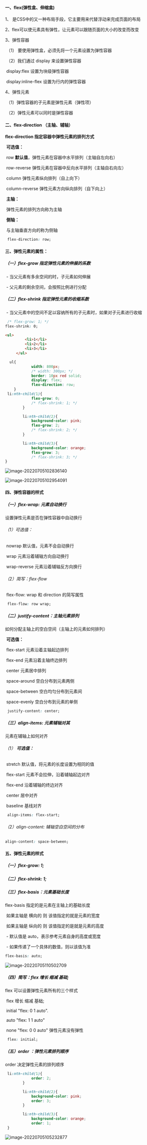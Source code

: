 #### 一、flex(弹性盒、伸缩盒)

1、 是CSS中的又一种布局手段，它主要用来代替浮动来完成页面的布局

2、flex可以使元素具有弹性，让元素可以跟随页面的大小的改变而改变

3、弹性容器

​       （1） 要使用弹性盒，必须先将一个元素设置为弹性容器

​       （2）我们通过 display 来设置弹性容器

​         	 display:flex  设置为块级弹性容器

​         	 display:inline-flex 设置为行内的弹性容器

4、弹性元素

​        （1）弹性容器的子元素是弹性元素（弹性项）

​        （2）弹性元素可以同时是弹性容器

#### 二、flex-direction （主轴、辅轴）

**flex-direction 指定容器中弹性元素的排列方式**  

​	**可选值：**

​          row **默认值**，弹性元素在容器中水平排列（主轴自左向右）

​          row-reverse 弹性元素在容器中反向水平排列（主轴自右向左）

​          column 弹性元素纵向排列（自上向下）

​          column-reverse 弹性元素方向纵向排列（自下向上）

​     **主轴：**

​          弹性元素的排列方向称为主轴

​     **侧轴：**

​          与主轴垂直方向的称为侧轴

```css
 flex-direction: row;
```

#### 三、弹性元素的属性：

##### （一）flex-grow 指定弹性元素的伸展的系数

​          \- 当父元素有多余空间的时，子元素如何伸展

​          \- 父元素的剩余空间，会按照比例进行分配

##### （二）flex-shrink 指定弹性元素的收缩系数

​          \- 当父元素中的空间不足以容纳所有的子元素时，如果对子元素进行收缩

```css
 /* flex-grow: 1; */
flex-shrink: 0;
```

```html
<ul>
         <li>1</li>
         <li>2</li>
         <li>3</li>
     </ul>
```

```css
  ul{
            width: 800px;
            /* width: 300px; */
            border: 10px red solid;
            display: flex;
            flex-direction: row;
	}
 li:nth-child(1){
            flex-grow: 0;
            /* flex-shrink: 1; */
        }

        li:nth-child(2){
            background-color: pink;
            flex-grow: 2;
            /* flex-shrink: 2; */
        }

        li:nth-child(3){
            background-color: orange;
            flex-grow: 3;
            /* flex-shrink: 3; */
}
```

![image-20220705102836140](https://typora-bucket21.oss-cn-guangzhou.aliyuncs.com/note_images/image-20220705102836140.png)

![image-20220705102954091](https://typora-bucket21.oss-cn-guangzhou.aliyuncs.com/note_images/image-20220705102954091.png)

#### 四、弹性容器的样式

##### （一）flex-wrap: 元素自动换行

设置弹性元素是否在弹性容器中自动换行

###### （1）可选值：

​          nowrap 默认值，元素不会自动换行

​          wrap 元素沿着辅轴方向自动换行

​          wrap-reverse 元素沿着辅轴反方向换行

###### （2）简写：flex-flow

​		  flex-flow:  wrap 和 direction 的简写属性

```css
 flex-flow: row wrap;
```

##### （二）justify-content：主轴元素排列

如何分配主轴上的空白空间（主轴上的元素如何排列）

​        **可选值：**

​            flex-start 元素沿着主轴起边排列

​            flex-end 元素沿着主轴终边排列

​            center 元素居中排列

​            space-around 空白分布到元素两侧

​            space-between 空白均匀分布到元素间

​            space-evenly 空白分布到元素的单侧

```css
 justify-content: center;
```

##### （三）align-items: 元素辅轴对其

元素在辅轴上如何对齐

###### （1）  **可选值：**

​            stretch 默认值，将元素的长度设置为相同的值

​            flex-start 元素不会拉伸，沿着辅轴起边对齐

​            flex-end 沿着辅轴的终边对齐

​            center 居中对齐

​            baseline 基线对齐

```css
 align-items: flex-start;
```

###### （2）align-content: 辅轴空白空间的分布

```css
align-content: space-between;
```

#### 五、弹性元素的样式

##### （一）flex-grow: 1;

##### （二）flex-shrink: 1;

##### （三）flex-basis：元素基础长度

 flex-basis 指定的是元素在主轴上的基础长度

​          如果主轴是 横向的 则 该值指定的就是元素的宽度

​          如果主轴是 纵向的 则 该值指定的是就是元素的高度

​          \- 默认值是 auto，表示参考元素自身的高度或宽度

​          \- 如果传递了一个具体的数值，则以该值为准

```css
flex-basis: auto;
```

![image-20220705110502709](https://typora-bucket21.oss-cn-guangzhou.aliyuncs.com/note_images/image-20220705110502709.png)

##### （四）简写：flex 增长 缩减 基础;

 flex 可以设置弹性元素所有的三个样式

​          flex 增长 缩减 基础;

​            initial   "flex: 0 1 auto".

​            auto     "flex: 1 1 auto"

​            none    "flex: 0 0 auto" 弹性元素没有弹性

```css
 flex: initial;
```

##### （五）order ：弹性元素排列顺序

order 决定弹性元素的排列顺序

```css
 li:nth-child(1){
            order: 2;
        }

        li:nth-child(2){
            background-color: pink;  
            order: 3;
        }

        li:nth-child(3){
            background-color: orange;
            order: 1;
 }
```

![image-20220705105232877](https://typora-bucket21.oss-cn-guangzhou.aliyuncs.com/note_images/image-20220705105232877.png)